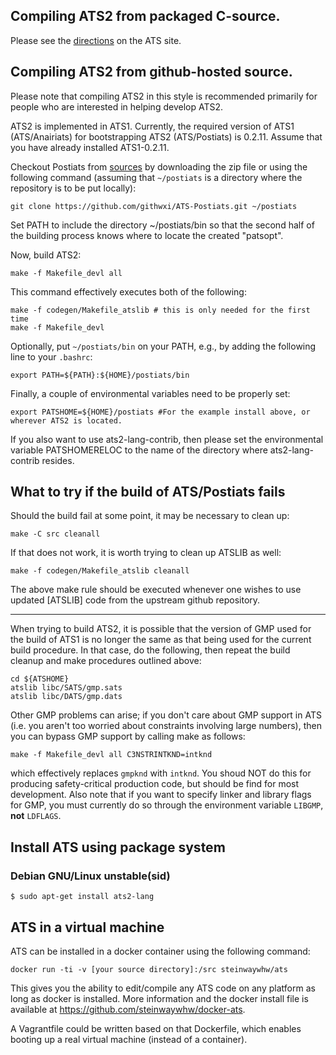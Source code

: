 ## Compiling ATS2 from packaged C-source.

Please see the [directions][1] on the ATS site. 

## Compiling ATS2 from github-hosted source.

Please note that compiling ATS2 in this style is recommended
primarily for people who are interested in helping develop ATS2.

ATS2 is implemented in ATS1.
Currently, the required version of ATS1 (ATS/Anairiats) for bootstrapping ATS2 (ATS/Postiats) is 0.2.11.
Assume that you have already installed ATS1-0.2.11.

Checkout Postiats from [sources][2] by downloading the zip file or using the following command (assuming that `~/postiats` is a directory where the repository is to be put locally):


    git clone https://github.com/githwxi/ATS-Postiats.git ~/postiats

Set PATH to include the directory ~/postiats/bin so that the second half of the building process knows where to locate the created "patsopt".

Now, build ATS2:

```
make -f Makefile_devl all
```
This command effectively executes both of the following:

```
make -f codegen/Makefile_atslib # this is only needed for the first time
make -f Makefile_devl
```

Optionally, put `~/postiats/bin` on your PATH, e.g., by adding the following line to your `.bashrc`:

    export PATH=${PATH}:${HOME}/postiats/bin

Finally, a couple of environmental variables need to be properly set:

    export PATSHOME=${HOME}/postiats #For the example install above, or wherever ATS2 is located.

If you also want to use ats2-lang-contrib, then please set the environmental variable PATSHOMERELOC to
the name of the directory where ats2-lang-contrib resides.

## What to try if the build of ATS/Postiats fails

Should the build fail at some point, it may be necessary to clean up:

    make -C src cleanall

If that does not work, it is worth trying to clean up ATSLIB as well:

    make -f codegen/Makefile_atslib cleanall

The above make rule should be executed whenever one wishes to use updated [ATSLIB] code from the upstream github repository.


***

When trying to build ATS2, it is possible that the version of GMP used for the build of ATS1 is no longer the same as that being used for the current build procedure. In that case, do the following, then repeat the build cleanup and make procedures outlined above:

```
cd ${ATSHOME}
atslib libc/SATS/gmp.sats
atslib libc/DATS/gmp.dats

```

Other GMP problems can arise; if you don't care about GMP support in ATS (i.e. you aren't too worried about constraints involving large numbers), then you can bypass GMP support by calling make as follows:

```
make -f Makefile_devl all C3NSTRINTKND=intknd
```

which effectively replaces `gmpknd` with `intknd`. You shoud NOT do this for producing safety-critical production code, but should be find for most development. Also note that if you want to specify linker and library flags for GMP, you must currently do so through the environment variable `LIBGMP`, **not** `LDFLAGS`.


## Install ATS using package system

### Debian GNU/Linux unstable(sid)

```
$ sudo apt-get install ats2-lang
```

## ATS in a virtual machine

ATS can be installed in a docker container using the following command:

```
docker run -ti -v [your source directory]:/src steinwaywhw/ats 
```

This gives you the ability to edit/compile any ATS code on any platform as long as docker is installed.
More information and the docker install file is available at https://github.com/steinwaywhw/docker-ats. 

A Vagrantfile could be written based on that Dockerfile, which enables booting up a real virtual machine (instead of a container).

[1]: http://www.ats-lang.org/DOWNLOAD
[2]: https://github.com/githwxi/ATS-Postiats